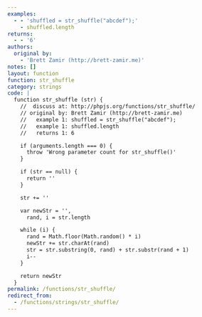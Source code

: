 ```yaml
---
examples:
  - - 'shuffled = str_shuffle("abcdef");'
    - shuffled.length
returns:
  - - '6'
authors:
  original by:
    - 'Brett Zamir (http://brett-zamir.me)'
notes: []
layout: function
function: str_shuffle
category: strings
code: |
  function str_shuffle (str) {
    //  discuss at: http://phpjs.org/functions/str_shuffle/
    // original by: Brett Zamir (http://brett-zamir.me)
    //   example 1: shuffled = str_shuffle("abcdef");
    //   example 1: shuffled.length
    //   returns 1: 6

    if (arguments.length === 0) {
      throw 'Wrong parameter count for str_shuffle()'
    }

    if (str == null) {
      return ''
    }

    str += ''

    var newStr = '',
      rand, i = str.length

    while (i) {
      rand = Math.floor(Math.random() * i)
      newStr += str.charAt(rand)
      str = str.substring(0, rand) + str.substr(rand + 1)
      i--
    }

    return newStr
  }
permalink: /functions/str_shuffle/
redirect_from:
  - /functions/strings/str_shuffle/
---
```


<!-- WARNING! This file is auto generated by `npm run web:inject`, do not edit by hand -->
